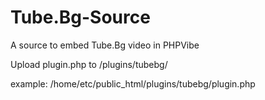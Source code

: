 # Tube.Bg-Source
A source to embed Tube.Bg video in PHPVibe

Upload plugin.php to /plugins/tubebg/

example: /home/etc/public_html/plugins/tubebg/plugin.php
